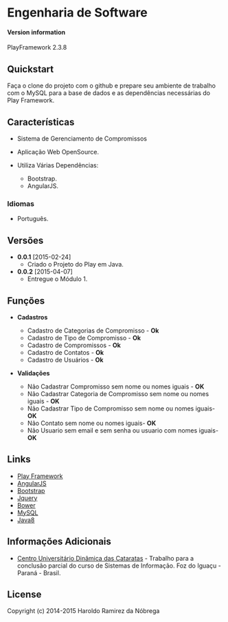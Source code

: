 # Engenharia de Software

#### Version information
PlayFramework 2.3.8

## Quickstart
Faça o clone do projeto com o github e prepare seu ambiente de trabalho com o MySQL para a base de dados e as dependências necessárias do Play Framework.

## Características

* Sistema de Gerenciamento de Compromissos
* Aplicação Web OpenSource.
* Utiliza Várias Dependências:

	* Bootstrap.
	* AngularJS.


### Idiomas
* Português.

## Versões
* **0.0.1** [2015-02-24]
  * Criado o Projeto do Play em Java.
* **0.0.2** [2015-04-07]
  * Entregue o Módulo 1.

## Funções
* **Cadastros**
  * Cadastro de Categorias de Compromisso - **Ok**
  * Cadastro de Tipo de Compromisso - **Ok**
  * Cadastro de Compromissos - **Ok**
  * Cadastro de Contatos - **Ok**
  * Cadastro de Usuários - **Ok**

* **Validações**
  * Não Cadastrar Compromisso sem nome ou nomes iguais - **OK**
  * Não Cadastrar Categoria de Compromisso sem nome ou nomes iguais - **OK**
  * Não Cadastrar Tipo de Compromisso sem nome ou nomes iguais- **OK**
  * Não Contato sem nome ou nomes iguais- **OK**
  * Não Usuario sem email e sem senha ou usuario com nomes iguais- **OK**
## Links

* [Play Framework](https://www.playframework.com/)
* [AngularJS](https://angularjs.org/)
* [Bootstrap](http://getbootstrap.com/)
* [Jquery](http://jquery.com/)
* [Bower](http://bower.io/)
* [MySQL](http://www.mysql.com/)
* [Java8](http://www.oracle.com/technetwork/java/javase/downloads/jdk8-downloads-2133151.html)


## Informações Adicionais
* [Centro Universitário Dinâmica das Cataratas](http://www.udc.edu.br/v3/udc/) - Trabalho para a conclusão parcial do curso de Sistemas de Informação. Foz do Iguaçu - Paraná - Brasil.

## License

Copyright (c) 2014-2015 Haroldo Ramirez da Nóbrega
